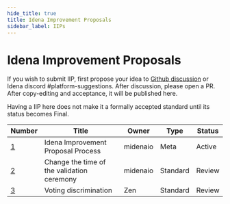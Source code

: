 ```yaml
---
hide_title: true
title: Idena Improvement Proposals
sidebar_label: IIPs
---
```


# Idena Improvement Proposals

If you wish to submit IIP, first propose your idea to [Github discussion](https://github.com/idena-network/idena-docs/discussions) or Idena discord #platform-suggestions.
After discussion, please open a PR. After copy-editing and acceptance, it will be published here.

Having a IIP here does not make it a formally accepted standard until its status becomes Final.

| Number               | Title                                      | Owner    | Type     | Status |
| -------------------- | ------------------------------------------ | -------- | -------- | ------ |
| [1](/docs/iip/iip-1) | Idena Improvement Proposal Process         | midenaio | Meta     | Active |
| [2](/docs/iip/iip-2) | Change the time of the validation ceremony | midenaio | Standard | Review |
| [3](/docs/iip/iip-3) | Voting discrimination                      | Zen      | Standard | Review |

